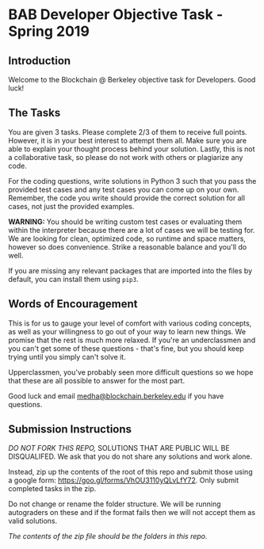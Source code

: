 # BAB Developer Objective Task - Spring 2019
## Introduction
Welcome to the Blockchain @ Berkeley objective task for Developers. Good luck!

## The Tasks
You are given 3 tasks. Please complete 2/3 of them to receive full points. However, it is in your best interest to attempt them all. Make sure you are able to explain your thought process behind your solution. Lastly, this is not a collaborative task, so please do not work with others or plagiarize any code. 

For the coding questions, write solutions in Python 3 such that you pass the provided test cases and any test cases you can come up on your own. Remember, the code you write should provide the correct solution for all cases, not just the provided examples. 

**WARNING:** You should be writing custom test cases or evaluating them within the interpreter because there are a lot of cases we will be testing for. We are looking for clean, optimized code, so runtime and space matters, however so does convenience. Strike a reasonable balance and you'll do well.

If you are missing any relevant packages that are imported into the files by default, you can install them using `pip3`.

## Words of Encouragement
This is for us to gauge your level of comfort with various coding concepts, as well as your willingness to go out of your way to learn new things. We promise that the rest is much more relaxed. If you're an underclassmen and you can't get some of these questions - that's fine, but you should keep trying until you simply can't solve it.

Upperclassmen, you've probably seen more difficult questions so we hope that these are all possible to answer for the most part.

Good luck and email medha@blockchain.berkeley.edu if you have questions.

## Submission Instructions
*DO NOT FORK THIS REPO,* SOLUTIONS THAT ARE PUBLIC WILL BE DISQUALIFED. We ask that you do not share any solutions and work alone.

Instead, zip up the contents of the root of this repo and submit those using a google form: https://goo.gl/forms/VhOU3110yQLvLfY72. Only submit completed tasks in the zip.

Do not change or rename the folder structure. We will be running autograders on these and if the format fails then we will not accept them as valid solutions.

*The contents of the zip file should be the folders in this repo.*
